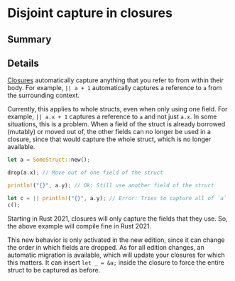 # Disjoint capture in closures

## Summary

## Details

[Closures](https://doc.rust-lang.org/book/ch13-01-closures.html)
automatically capture anything that you refer to from within their body.
For example, `|| a + 1` automatically captures a reference to `a` from the surrounding context.

Currently, this applies to whole structs, even when only using one field.
For example, `|| a.x + 1` captures a reference to `a` and not just `a.x`.
In some situations, this is a problem.
When a field of the struct is already borrowed (mutably) or moved out of,
the other fields can no longer be used in a closure,
since that would capture the whole struct, which is no longer available.

```rust
let a = SomeStruct::new();

drop(a.x); // Move out of one field of the struct

println!("{}", a.y); // Ok: Still use another field of the struct

let c = || println!("{}", a.y); // Error: Tries to capture all of `a`
c();
```

Starting in Rust 2021, closures will only capture the fields that they use.
So, the above example will compile fine in Rust 2021.

This new behavior is only activated in the new edition,
since it can change the order in which fields are dropped.
As for all edition changes, an automatic migration is available,
which will update your closures for which this matters.
It can insert `let _ = &a;` inside the closure to force the entire
struct to be captured as before.

